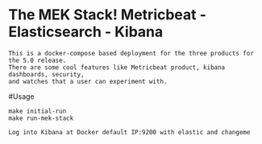 # The MEK Stack!  Metricbeat - Elasticsearch - Kibana
	This is a docker-compose based deployment for the three products for the 5.0 release.  
	There are some cool features like Metricbeat product, kibana dashboards, security, 
	and watches that a user can experiment with.
	
#Usage

	make initial-run
	make run-mek-stack

	Log into Kibana at Docker default IP:9200 with elastic and changeme

